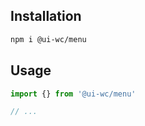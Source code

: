 ## Installation

```sh
npm i @ui-wc/menu
```

## Usage

```ts
import {} from '@ui-wc/menu'

// ...
```
